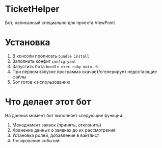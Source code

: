 # TicketHelper

Бот, написанный специально для проекта ViewPoint

# Установка

1. В консоли прописать `bundle install`
2. Заполнить конфиг `config.yaml`
3. Запустить бота `bundle exec ruby main.rb`
4. При первом запуске программа скачает/сгенерирует недостающие файлы
5. Бот готов к использованию

# Что делает этот бот

На данный момент бот выполняет следующие функции:

1. Менеджмент заявок (принять, отклонить)
2. Хранение данных о заявках до их рассмотрения
3. Установка ролей, добавление в вайтлист
4. Логирование событий

